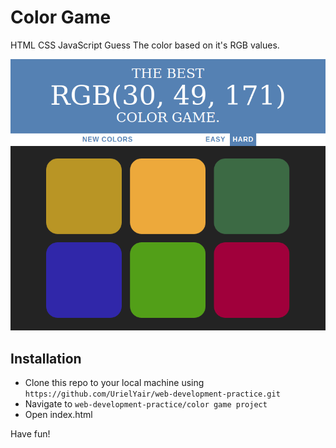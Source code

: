 # Color Game

HTML CSS JavaScript
Guess The color based on it's RGB values.

![Color Game](https://raw.githubusercontent.com/UrielYair/web-development-practice/master/color%20game%20project/color%20game%20page.png)

## Installation

- Clone this repo to your local machine using `https://github.com/UrielYair/web-development-practice.git`
- Navigate to `web-development-practice/color game project`
- Open index.html

Have fun!